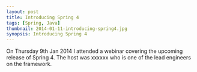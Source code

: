 ```yaml
---
layout: post
title: Introducing Spring 4
tags: [Spring, Java]
thumbnail: 2014-01-11-introducing-spring4.jpg
synopsis: Introducing Spring 4
---
```

On Thursday 9th Jan 2014 I attended a webinar covering the upcoming release of Spring 4. The host was xxxxxx who is one of the lead engineers on the framework.

